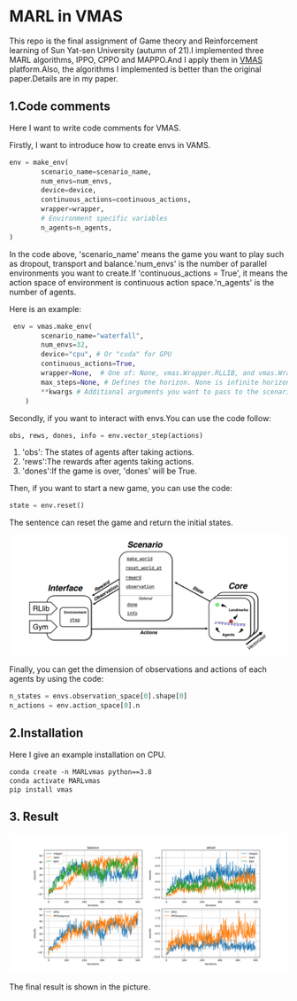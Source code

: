 

# MARL in VMAS

This repo is the final assignment of Game theory and Reinforcement learning of Sun Yat-sen University (autumn of 21).I implemented three MARL algorithms, IPPO, CPPO and MAPPO.And I apply them in [VMAS](https://github.com/proroklab/VectorizedMultiAgentSimulator)  platform.Also, the algorithms I implemented is better than the original paper.Details are in my paper.

## 1.Code comments

Here I want to write code comments for VMAS.

Firstly, I want to introduce how to create envs in VAMS.

```python
env = make_env(
        scenario_name=scenario_name,
        num_envs=num_envs,
        device=device,
        continuous_actions=continuous_actions,
        wrapper=wrapper,
        # Environment specific variables
        n_agents=n_agents,
)
```

In the code above, 'scenario_name' means the game you want to play such as dropout, transport and balance.'num_envs' is the number of parallel environments you want to create.If 'continuous_actions = True', it means the action space of environment is continuous action space.'n_agents' is the number of agents.

Here is an example:

```python
 env = vmas.make_env(
        scenario_name="waterfall",
        num_envs=32,
        device="cpu", # Or "cuda" for GPU
        continuous_actions=True,
        wrapper=None,  # One of: None, vmas.Wrapper.RLLIB, and vmas.Wrapper.GYM
        max_steps=None, # Defines the horizon. None is infinite horizon.
        **kwargs # Additional arguments you want to pass to the scenario initialization
    )
```

Secondly, if you want to interact with envs.You can use the code follow:

```python
obs, rews, dones, info = env.vector_step(actions)
```

1. 'obs': The states of agents after taking actions.
2. 'rews':The rewards after agents taking actions.
3. 'dones':If the game is over, 'dones' will be True.

Then, if you want to start a new game, you can use the code:

```python
state = env.reset()
```

The sentence can reset the game and return the initial states.

![avatar](./images/VMAS_core.png)

Finally, you can get the dimension of observations and actions of each agents by using the code:

```python
n_states = envs.observation_space[0].shape[0]
n_actions = env.action_space[0].n
```

## 2.Installation

Here I give an example installation on CPU.

```
conda create -n MARLvmas python==3.8
conda activate MARLvmas
pip install vmas
```

## 3. Result

![avatar](./images/MARL_res.png)

The final result is shown in the picture.